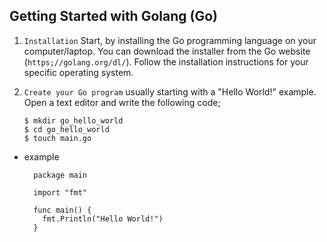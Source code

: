 ## Getting Started with Golang (Go)

1. `Installation` Start, by installing the Go programming language on your computer/laptop. You can download the installer from the Go website (`https;//golang.org/dl/`). Follow the installation instructions for your specific operating system.

2. `Create your Go program` usually starting with a "Hello World!" example. Open a text editor and write the following code;
   ```
   $ mkdir go_hello_world
   $ cd go_hello_world
   $ touch main.go

- example
  ```
    package main

    import "fmt"

    func main() {
      fmt.Println("Hello World!")
    }
  ```
